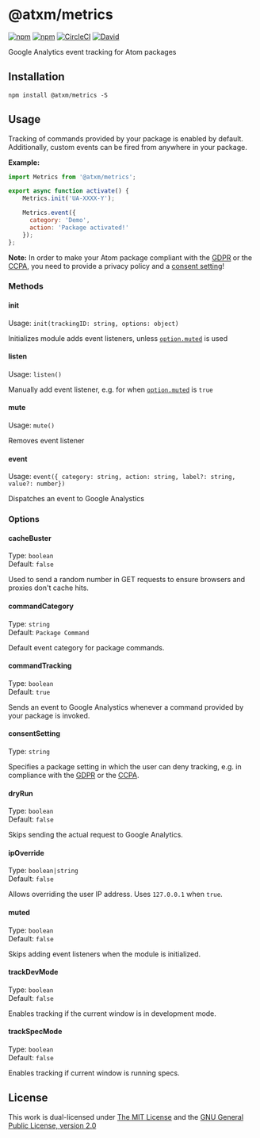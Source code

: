 # @atxm/metrics

[![npm](https://flat.badgen.net/npm/license/@atxm/metrics)](https://www.npmjs.org/package/@atxm/metrics)
[![npm](https://flat.badgen.net/npm/v/@atxm/metrics)](https://www.npmjs.org/package/@atxm/metrics)
[![CircleCI](https://flat.badgen.net/circleci/github/a-t-x-m/metrics)](https://circleci.com/gh/a-t-x-m/metrics)
[![David](https://flat.badgen.net/david/dep/a-t-x-m/metrics)](https://david-dm.org/a-t-x-m/metrics)

Google Analytics event tracking for Atom packages

## Installation

`npm install @atxm/metrics -S`

## Usage

Tracking of commands provided by your package is enabled by default. Additionally, custom events can be fired from anywhere in your package.

**Example:**

```js
import Metrics from '@atxm/metrics';

export async function activate() {
    Metrics.init('UA-XXXX-Y');

    Metrics.event({
      category: 'Demo',
      action: 'Package activated!'
    });
};
```

**Note:** In order to make your Atom package compliant with the [GDPR][gdpr] or the [CCPA][ccpa], you need to provide a privacy policy and a [consent setting](#consentSetting)!

### Methods

#### init

Usage: `init(trackingID: string, options: object)`

Initializes module adds event listeners, unless [`option.muted`](#muted) is used

#### listen

Usage: `listen()`

Manually add event listener, e.g. for when [`option.muted`](#muted) is `true`

#### mute

Usage: `mute()`

Removes event listener

#### event

Usage: `event({ category: string, action: string, label?: string, value?: number})`

Dispatches an event to Google Analystics

### Options

#### cacheBuster

Type: `boolean`  
Default: `false`  

Used to send a random number in GET requests to ensure browsers and proxies don't cache hits.

#### commandCategory

Type: `string`  
Default: `Package Command`  

Default event category for package commands.

#### commandTracking

Type: `boolean`  
Default: `true`  

Sends an event to Google Analystics whenever a command provided by your package is invoked.

#### consentSetting

Type: `string`  

Specifies a package setting in which the user can deny tracking, e.g. in compliance with the [GDPR][gdpr] or the [CCPA][ccpa].

#### dryRun

Type: `boolean`  
Default: `false`  

Skips sending the actual request to Google Analytics.

#### ipOverride

Type: `boolean|string`  
Default: `false`  

Allows overriding the user IP address. Uses `127.0.0.1` when `true`.

#### muted

Type: `boolean`  
Default: `false`  

Skips adding event listeners when the module is initialized.

#### trackDevMode

Type: `boolean`  
Default: `false`  

Enables tracking if the current window is in development mode.

#### trackSpecMode

Type: `boolean`  
Default: `false`  

Enables tracking if current window is running specs.

## License

This work is dual-licensed under [The MIT License](https://opensource.org/licenses/MIT) and the [GNU General Public License, version 2.0](https://opensource.org/licenses/GPL-2.0)

[gdpr]: https://www.wikiwand.com/en/General_Data_Protection_Regulation
[ccpa]: https://www.wikiwand.com/en/California_Consumer_Privacy_Act
